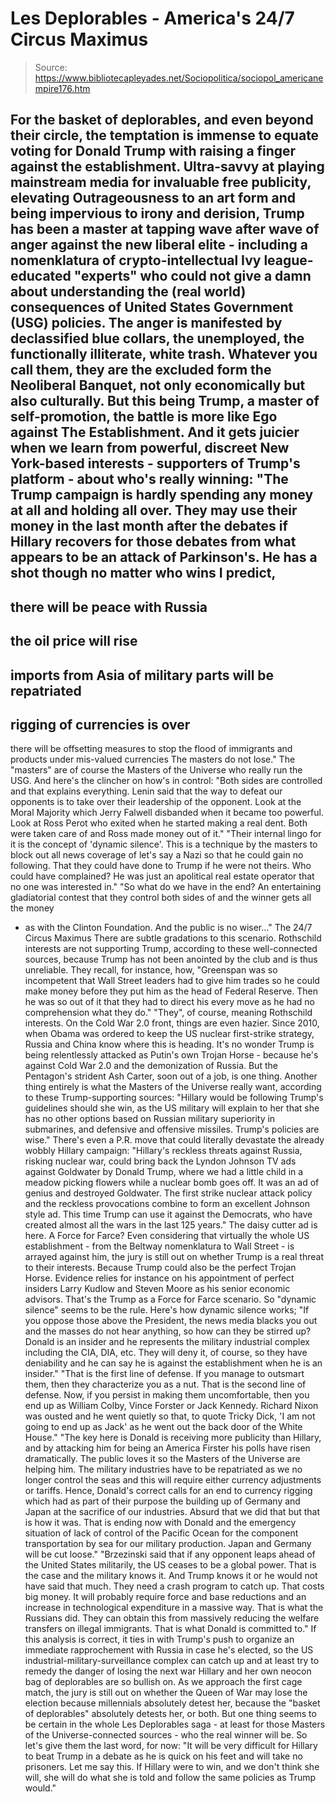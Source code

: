 # Les Deplorables - America's 24/7 Circus Maximus

> Source: https://www.bibliotecapleyades.net/Sociopolitica/sociopol_americanempire176.htm

For the basket of deplorables,
and even beyond their circle, the temptation is immense to
equate voting for Donald Trump with raising a finger against
the establishment.
Ultra-savvy at playing mainstream media for invaluable free
publicity, elevating Outrageousness to an art form and being
impervious to irony and derision,
Trump
has been a master at tapping wave after wave of
anger against the new liberal elite - including a
nomenklatura of crypto-intellectual Ivy league-educated
"experts" who could not give a damn about understanding the
(real world) consequences of United States Government
(USG) policies.
The anger is manifested by
declassified blue collars, the unemployed, the functionally
illiterate, white trash. Whatever you call them, they are
the excluded form the Neoliberal Banquet, not only
economically but also culturally.
But this being Trump, a master
of self-promotion, the
battle is more like Ego against The Establishment.
And it gets juicier when we
learn from powerful, discreet New York-based interests -
supporters of Trump's platform - about who's really winning:
"The Trump campaign is
hardly spending any money at all and holding all over.
They may use their money in
the last month after the debates if Hillary recovers for
those debates from what appears to be an attack of
Parkinson's.
He has a shot though no
matter who wins I predict,
-
there will be peace
with Russia
-
the oil price will
rise
-
imports from Asia of
military parts will be repatriated
-
rigging of
currencies is over
-
there will be
offsetting measures to stop the flood of
immigrants and products under mis-valued
currencies
The masters do not
lose."
The "masters" are of course the
Masters of the Universe who really run the USG.
And here's the clincher on how's
in control:
"Both sides are controlled
and that explains everything.
Lenin said that the way to
defeat our opponents is to take over their leadership of
the opponent. Look at the Moral Majority which Jerry
Falwell disbanded when it became too powerful. Look at
Ross Perot who exited when he started making a real
dent. Both were taken care of and Ross made money out of
it."
"Their internal lingo for it
is the concept of 'dynamic silence'. This is a technique
by the masters to block out all news coverage of
let's say a Nazi so that he could gain no following.
That they could have done to
Trump if he were not theirs. Who could have complained?
He was just an apolitical real estate operator that no
one was interested in."
"So what do we have in the
end? An entertaining gladiatorial contest that they
control both sides of and the winner gets all the money
- as with the Clinton Foundation.
And the public is no
wiser..."
The 24/7
Circus Maximus
There are subtle gradations to
this scenario.
Rothschild interests are
not supporting Trump, according to these well-connected
sources, because Trump has not been anointed by the club and
is thus unreliable.
They recall, for instance, how,
"Greenspan was so
incompetent that Wall Street leaders had to give him
trades so he could make money before they put him as the
head of
Federal Reserve.
Then he was so out of it
that they had to direct his every move as he had no
comprehension what they do."
"They", of course, meaning
Rothschild interests.
On the Cold War 2.0 front,
things are even hazier. Since 2010, when
Obama
was ordered to keep the US nuclear first-strike
strategy, Russia and China know where this is heading.
It's no wonder Trump is being
relentlessly attacked as Putin's own Trojan Horse -
because he's against Cold War 2.0 and the demonization
of Russia.
But the Pentagon's strident
Ash Carter, soon out of a job, is one thing.
Another thing entirely is
what the Masters of the Universe really want,
according to these Trump-supporting sources:
"Hillary would be
following Trump's guidelines should she win, as the
US military will explain to her that she has no
other options based on Russian military superiority
in submarines, and defensive and offensive missiles.
Trump's policies are
wise."
There's even a P.R. move that
could literally devastate the already wobbly Hillary
campaign:
"Hillary's reckless threats
against Russia, risking nuclear war, could bring back
the Lyndon Johnson TV ads against Goldwater by Donald
Trump, where we had a little child in a meadow picking
flowers while a nuclear bomb goes off.
It was an ad of genius and
destroyed Goldwater. The first strike nuclear attack
policy and the reckless provocations combine to form an
excellent Johnson style ad.
This time Trump can use it
against the Democrats, who have created almost
all the wars in the last 125 years."
The daisy cutter ad is
here.
A Force for
Farce?
Even considering that
virtually the whole US establishment - from the
Beltway nomenklatura to
Wall Street - is arrayed against him, the jury is still
out on whether Trump is a real threat to their
interests.
Because Trump could also be the perfect Trojan Horse.
Evidence relies for instance on his appointment of
perfect insiders Larry Kudlow and Steven Moore
as his senior economic advisors.
That's the Trump as a
Force for Farce scenario. So "dynamic silence" seems
to be the rule.
Here's how dynamic
silence works;
"If you oppose those
above the President, the news media blacks you out
and the masses do not hear anything, so how can they
be stirred up?
Donald is an insider and
he represents the military industrial complex
including the CIA, DIA, etc. They will deny it, of
course, so they have deniability and he can say he
is against the establishment when he is an insider."
"That is the first line
of defense.
If you manage to
outsmart them, then they characterize you as a nut.
That is the second line of defense. Now, if you
persist in making them uncomfortable, then you end
up as William Colby, Vince Forster or Jack Kennedy.
Richard Nixon was ousted
and he went quietly so that, to quote Tricky Dick,
'I am not going to end up as Jack' as he went out
the back door of the White House."
"The key here is Donald
is receiving more publicity than Hillary, and by
attacking him for being an America Firster his polls
have risen dramatically. The public loves it so the
Masters of the Universe are helping him.
The military industries
have to be repatriated as we no longer control the
seas and this will require either currency
adjustments or tariffs.
Hence, Donald's correct
calls for an end to currency rigging which had as
part of their purpose the building up of Germany and
Japan at the sacrifice of our industries. Absurd
that we did that but that is how it was.
That is ending now with
Donald and the emergency situation of lack of
control of the Pacific Ocean for the component
transportation by sea for our military production.
Japan and Germany will be cut loose."
"Brzezinski
said that if any opponent leaps ahead of the United
States militarily, the US ceases to be a global
power. That is the case and the military knows it.
And Trump knows it or he
would not have said that much. They need a crash
program to catch up.
That costs big money. It
will probably require force and base reductions and
an increase in technological expenditure in a
massive way. That is what the Russians did.
They can obtain this
from massively reducing the welfare transfers on
illegal immigrants.
That is what Donald is
committed to."
If this analysis is correct,
it ties in with Trump's push to organize an immediate
rapprochement with Russia in case he's elected, so the
US industrial-military-surveillance complex can catch up
and at least try to remedy the danger of losing the
next war Hillary and her own neocon bag of deplorables
are so bullish on.
As we approach the first
cage match, the jury is still out on whether the
Queen of War may lose
the election because millennials absolutely detest
her, because the "basket of deplorables" absolutely
detests her, or both.
But one thing seems to be certain in the whole
Les Deplorables saga - at least for those
Masters of the Universe-connected sources - who
the real winner will be.
So let's give them the
last word, for now:
"It will be very
difficult for Hillary to beat Trump in a debate
as he is quick on his feet and will take no
prisoners.
Let me say this. If
Hillary were to win, and we don't think she
will, she will do what she is told and follow
the same policies as Trump would."
